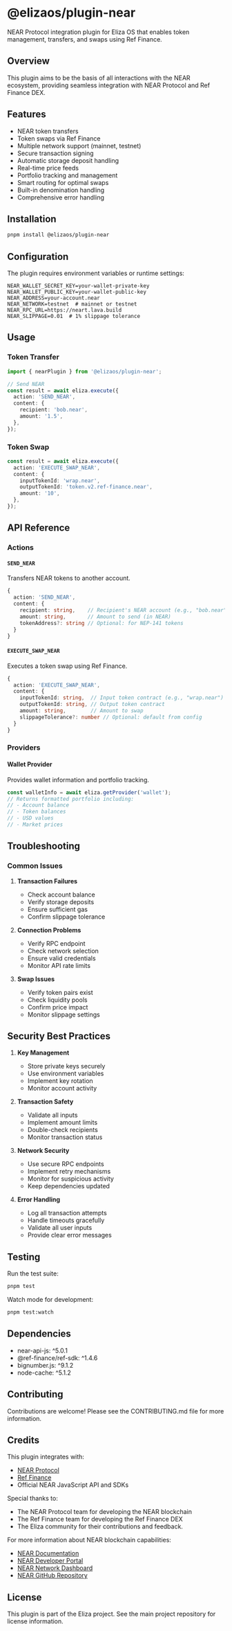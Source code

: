 # @elizaos/plugin-near

NEAR Protocol integration plugin for Eliza OS that enables token management, transfers, and swaps using Ref Finance.

## Overview

This plugin aims to be the basis of all interactions with the NEAR ecosystem, providing seamless integration with NEAR Protocol and Ref Finance DEX.

## Features

- NEAR token transfers
- Token swaps via Ref Finance
- Multiple network support (mainnet, testnet)
- Secure transaction signing
- Automatic storage deposit handling
- Real-time price feeds
- Portfolio tracking and management
- Smart routing for optimal swaps
- Built-in denomination handling
- Comprehensive error handling

## Installation

```bash
pnpm install @elizaos/plugin-near
```

## Configuration

The plugin requires environment variables or runtime settings:

```env
NEAR_WALLET_SECRET_KEY=your-wallet-private-key
NEAR_WALLET_PUBLIC_KEY=your-wallet-public-key
NEAR_ADDRESS=your-account.near
NEAR_NETWORK=testnet  # mainnet or testnet
NEAR_RPC_URL=https://neart.lava.build
NEAR_SLIPPAGE=0.01  # 1% slippage tolerance
```

## Usage

### Token Transfer

```typescript
import { nearPlugin } from '@elizaos/plugin-near';

// Send NEAR
const result = await eliza.execute({
  action: 'SEND_NEAR',
  content: {
    recipient: 'bob.near',
    amount: '1.5',
  },
});
```

### Token Swap

```typescript
const result = await eliza.execute({
  action: 'EXECUTE_SWAP_NEAR',
  content: {
    inputTokenId: 'wrap.near',
    outputTokenId: 'token.v2.ref-finance.near',
    amount: '10',
  },
});
```

## API Reference

### Actions

#### `SEND_NEAR`

Transfers NEAR tokens to another account.

```typescript
{
  action: 'SEND_NEAR',
  content: {
    recipient: string,    // Recipient's NEAR account (e.g., "bob.near")
    amount: string,       // Amount to send (in NEAR)
    tokenAddress?: string // Optional: for NEP-141 tokens
  }
}
```

#### `EXECUTE_SWAP_NEAR`

Executes a token swap using Ref Finance.

```typescript
{
  action: 'EXECUTE_SWAP_NEAR',
  content: {
    inputTokenId: string,  // Input token contract (e.g., "wrap.near")
    outputTokenId: string, // Output token contract
    amount: string,        // Amount to swap
    slippageTolerance?: number // Optional: default from config
  }
}
```

### Providers

#### Wallet Provider

Provides wallet information and portfolio tracking.

```typescript
const walletInfo = await eliza.getProvider('wallet');
// Returns formatted portfolio including:
// - Account balance
// - Token balances
// - USD values
// - Market prices
```

## Troubleshooting

### Common Issues

1. **Transaction Failures**

   - Check account balance
   - Verify storage deposits
   - Ensure sufficient gas
   - Confirm slippage tolerance

2. **Connection Problems**

   - Verify RPC endpoint
   - Check network selection
   - Ensure valid credentials
   - Monitor API rate limits

3. **Swap Issues**
   - Verify token pairs exist
   - Check liquidity pools
   - Confirm price impact
   - Monitor slippage settings

## Security Best Practices

1. **Key Management**

   - Store private keys securely
   - Use environment variables
   - Implement key rotation
   - Monitor account activity

2. **Transaction Safety**

   - Validate all inputs
   - Implement amount limits
   - Double-check recipients
   - Monitor transaction status

3. **Network Security**

   - Use secure RPC endpoints
   - Implement retry mechanisms
   - Monitor for suspicious activity
   - Keep dependencies updated

4. **Error Handling**
   - Log all transaction attempts
   - Handle timeouts gracefully
   - Validate all user inputs
   - Provide clear error messages

## Testing

Run the test suite:

```bash
pnpm test
```

Watch mode for development:

```bash
pnpm test:watch
```

## Dependencies

- near-api-js: ^5.0.1
- @ref-finance/ref-sdk: ^1.4.6
- bignumber.js: ^9.1.2
- node-cache: ^5.1.2

## Contributing

Contributions are welcome! Please see the CONTRIBUTING.md file for more information.

## Credits

This plugin integrates with:

- [NEAR Protocol](https://near.org/)
- [Ref Finance](https://ref.finance/)
- Official NEAR JavaScript API and SDKs

Special thanks to:

- The NEAR Protocol team for developing the NEAR blockchain
- The Ref Finance team for developing the Ref Finance DEX
- The Eliza community for their contributions and feedback.

For more information about NEAR blockchain capabilities:

- [NEAR Documentation](https://docs.near.org/)
- [NEAR Developer Portal](https://near.org/developers)
- [NEAR Network Dashboard](https://nearscan.io/)
- [NEAR GitHub Repository](https://github.com/nearprotocol/near-api-js)

## License

This plugin is part of the Eliza project. See the main project repository for license information.

